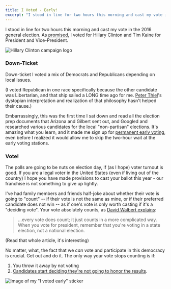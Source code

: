 ```yaml
---
title: I Voted - Early!
excerpt: "I stood in line for two hours this morning and cast my vote in the 2016 general election. As promised, I voted for Hillary Clinton and Tim Kaine for President and Vice-President."
---
```


I stood in line for two hours this morning and cast my vote in the 2016 general election. As [promised](/im-with-her.html), I voted for Hillary Clinton and Tim Kaine for President and Vice-President. 

![Hillary Clinton campaign logo](http://i.imgur.com/pBOeTql.gif)

### Down-Ticket 

Down-ticket I voted a mix of Democrats and Republicans depending on local issues.

(I voted Republican in one race specifically because the other candidate was Libertarian, and that ship sailed a LONG time ago for me. [Peter Thiel](https://en.wikipedia.org/wiki/Peter_Thiel)'s dystopian interpretation and realization of that philosophy hasn't helped their cause.)

Embarrassingly, this was the first time I sat down and read all the election prep documents that Arizona and Gilbert sent out, and Googled and researched various candidates for the local "non-partisan" elections. It's amazing what you learn, and it made me sign up for [permanent early voting](https://recorder.maricopa.gov/earlyvotingballot/permanentevlistinfo.aspx), even before I realized it would allow me to skip the two-hour wait at the early voting stations.

### Vote!

The polls are going to be nuts on election day, if (as I hope) voter turnout is good. If you are a legal voter in the United States (even if living out of the country) I hope you have made provisions to cast your ballot this year - our franchise is not something to give up lightly.

I've had family members and friends half-joke about whether their vote is going to "count" -- if their vote is not the same as mine, or if their preferred candidate does not win -- as if one's vote is only worth casting if it's a "deciding vote". Your vote absolutely counts, as [David Walbert explains](http://www.learnnc.org/lp/media/lessons/davidwalbert7232004-02/electoralcollege.html#4):

> ...every vote does count; it just counts in a more complicated way. When you vote for president, remember that you're voting in a state election, not a national election.

(Read that whole article, it's interesting)

No matter, what, the fact that we *can* vote and participate in this democracy is crucial. Get out and do it. The only way your vote stops counting is if:

1. You throw it away by not voting
2. [Candidates start deciding they're not going to honor the results](http://www.cnn.com/2016/10/19/politics/presidential-debate-highlights/).

![Image of my "I voted early" sticker](http://i.imgur.com/ZJnEn0q.png) 